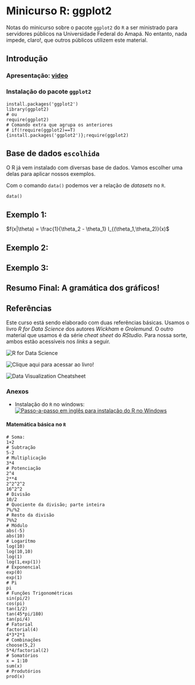 # Minicurso R: ggplot2

Notas do minicurso sobre o pacote `ggplot2` do `R` a ser ministrado para servidores públicos na Universidade Federal do Amapá. No entanto, nada impede, claro!, que outros públicos utilizem este material.

## Introdução

### Apresentação: [video](link)

### Instalação do pacote `ggplot2`
```{r setup, echo=T}
install.packages('ggplot2')
library(ggplot2)
# ou
require(ggplot2)
# Comando extra que agrupa os anteriores
# if(!require(ggplot2)==T){install.packages('ggplot2')};require(ggplot2)

```

## Base de dados `escolhida`
O R já vem instalado com diversas base de dados. Vamos escolher uma delas para aplicar nossos exemplos.

Com o comando `data()` podemos ver a relação de *datasets* no `R`.
```{r }
data()
```

## Exemplo 1: 
$f(x|\theta) = \frac{1}{\theta_2 - \theta_1} I_{(\theta_1,\theta_2)}(x)$

## Exemplo 2: 

## Exemplo 3: 

## Resumo Final: A gramática dos gráficos!

## Referências
Este curso está sendo elaborado com duas referências básicas. Usamos o livro *R for Data Science* dos autores *Wickham* e *Grolemund*. O outro material que usamos é da série *cheat sheet* do *RStudio*. Para nossa sorte, ambos estão acessíveis nos *links* a seguir.

![R for Data Science](https://d33wubrfki0l68.cloudfront.net/b88ef926a004b0fce72b2526b0b5c4413666a4cb/24a30/cover.png)

![Clique aqui para acessar ao livro!](https://r4ds.had.co.nz/)


![Data Visualization Cheatsheet](https://d33wubrfki0l68.cloudfront.net/21d683072b0c21cbd9b41fc0e37a587ad26b9525/cbf41/wp-content/uploads/2018/08/data-visualization-2.1.png)


### Anexos
- Instalação do `R` no windows: [![Passo-a-passo em inglês para instalação do R no Windows](http://img.youtube.com/vi/ZoPJGmpYJzw/0.jpg)](http://www.youtube.com/watch?v=ZoPJGmpYJzw "Como instalar o R no Windows")

#### Matemática básica no `R`
```{r }
# Soma:
1+2
# Subtração
5-2
# Multiplicação
3*4
# Potenciação
2^4
2**4
2^2^2^2
16^2^2
# Divisão
10/2
# Quociente da divisão; parte inteira
7%/%2
# Resto da divisão
7%%2
# Módulo
abs(-5)
abs(10)
# Logarítmo
log(10)
log(10,10)
log(1)
log(1,exp(1))
# Exponencial
exp(0)
exp(1)
# Pi
pi
# Funções Trigonométricas
sin(pi/2)
cos(pi)
tan(1/2)
tan(45*pi/180)
tan(pi/4)
# Fatorial
factorial(4)
4*3*2*1
# Combinações
choose(5,2)
5*4/factorial(2)
# Somatórios
x = 1:10
sum(x)
# Produtórios
prod(x)
```

